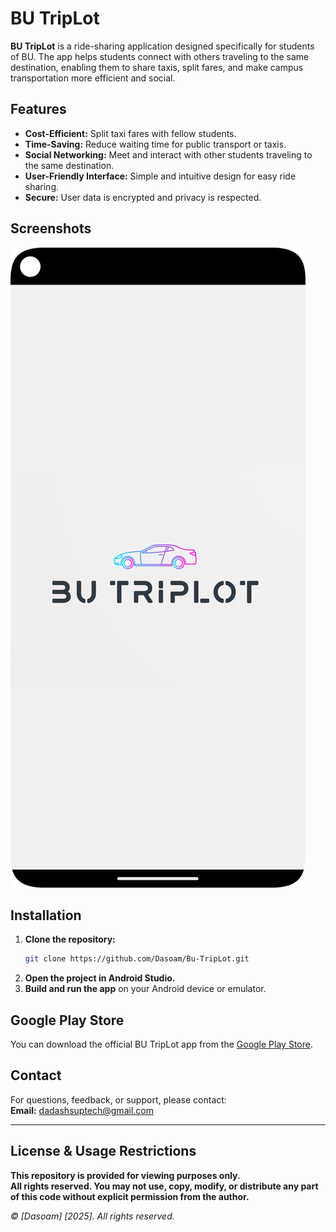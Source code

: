 # BU TripLot

**BU TripLot** is a ride-sharing application designed specifically for students of BU. The app helps students connect with others traveling to the same destination, enabling them to share taxis, split fares, and make campus transportation more efficient and social.

## Features

- **Cost-Efficient:** Split taxi fares with fellow students.
- **Time-Saving:** Reduce waiting time for public transport or taxis.
- **Social Networking:** Meet and interact with other students traveling to the same destination.
- **User-Friendly Interface:** Simple and intuitive design for easy ride sharing.
- **Secure:** User data is encrypted and privacy is respected.

## Screenshots

![Screenshot 1](Screenshot_20230720_114605.png)

## Installation

1. **Clone the repository:**
   ```bash
   git clone https://github.com/Dasoam/Bu-TripLot.git
   ```
2. **Open the project in Android Studio.**
3. **Build and run the app** on your Android device or emulator.

## Google Play Store

You can download the official BU TripLot app from the [Google Play Store](https://play.google.com/store/apps/details?id=com.dadash.butriplot&hl=en_IN).

## Contact

For questions, feedback, or support, please contact:  
**Email:** dadashsuptech@gmail.com

---

## License & Usage Restrictions

**This repository is provided for viewing purposes only.  
All rights reserved. You may not use, copy, modify, or distribute any part of this code without explicit permission from the author.**

*© [Dasoam] [2025]. All rights reserved.*

